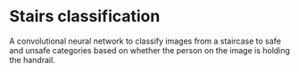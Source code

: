 # Stairs classification

A convolutional neural network to classify images from a staircase to safe and unsafe categories based on whether the person on the image is holding the handrail.